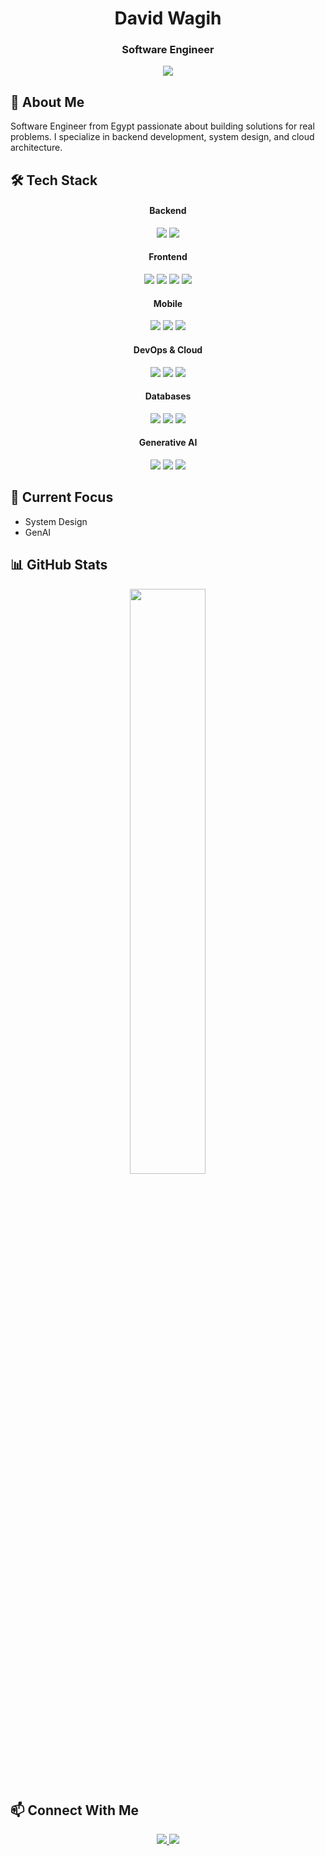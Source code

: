 <div align="center">
  <!-- Header -->
  <h1>David Wagih</h1>
  <h3>Software Engineer</h3>
  
  <!-- Profile Views Counter -->
  <img src="https://komarev.com/ghpvc/?username=david-wagih&style=for-the-badge&color=0891b2&labelColor=1c1917" />
</div>

## 🚀 About Me
Software Engineer from Egypt passionate about building solutions for real problems. I specialize in backend development, system design, and cloud architecture.

## 🛠️ Tech Stack
<div align="center">
  <!-- Backend -->
  <h4>Backend</h4>
  <img src="https://img.shields.io/badge/NestJS-%23E0234E.svg?style=for-the-badge&logo=nestjs&logoColor=white"/>
  <img src="https://img.shields.io/badge/Spring_Boot-%236DB33F.svg?style=for-the-badge&logo=spring&logoColor=white"/>
  
  <!-- Frontend -->
  <h4>Frontend</h4>
  <img src="https://img.shields.io/badge/Angular-%23DD0031.svg?style=for-the-badge&logo=angular&logoColor=white"/>
  <img src="https://img.shields.io/badge/React-%2361DAFB.svg?style=for-the-badge&logo=react&logoColor=black"/>
  <img src="https://img.shields.io/badge/Next.js-%23000000.svg?style=for-the-badge&logo=next.js&logoColor=white"/>
  <img src="https://img.shields.io/badge/Svelte-%23FF3E00.svg?style=for-the-badge&logo=svelte&logoColor=white"/>
  
  <!-- Mobile -->
  <h4>Mobile</h4>
  <img src="https://img.shields.io/badge/Flutter-%2302569B.svg?style=for-the-badge&logo=flutter&logoColor=white"/>
  <img src="https://img.shields.io/badge/React_Native-%2320232a.svg?style=for-the-badge&logo=react&logoColor=%2361DAFB"/>
  <img src="https://img.shields.io/badge/Ionic-%233880FF.svg?style=for-the-badge&logo=ionic&logoColor=white"/>
  
  <!-- DevOps & Cloud -->
  <h4>DevOps & Cloud</h4>
  <img src="https://img.shields.io/badge/AWS-%23FF9900.svg?style=for-the-badge&logo=amazon-aws&logoColor=white"/>
  <img src="https://img.shields.io/badge/Docker-%232496ED.svg?style=for-the-badge&logo=docker&logoColor=white"/>
  <img src="https://img.shields.io/badge/Kubernetes-%23326CE5.svg?style=for-the-badge&logo=kubernetes&logoColor=white"/>
  
  <!-- Databases -->
  <h4>Databases</h4>
  <img src="https://img.shields.io/badge/PostgreSQL-%23316192.svg?style=for-the-badge&logo=postgresql&logoColor=white"/>
  <img src="https://img.shields.io/badge/MongoDB-%234ea94b.svg?style=for-the-badge&logo=mongodb&logoColor=white"/>
  <img src="https://img.shields.io/badge/Redis-%23DC382D.svg?style=for-the-badge&logo=redis&logoColor=white"/>
  
  <!-- GenAI -->
  <h4>Generative AI</h4>
  <img src="https://img.shields.io/badge/LangChain-%23000000.svg?style=for-the-badge&logo=chainlink&logoColor=white"/>
  <img src="https://img.shields.io/badge/LlamaIndex-%234285F4.svg?style=for-the-badge&logo=llama&logoColor=white"/>
  <img src="https://img.shields.io/badge/SmolAgents-%23FF6F61.svg?style=for-the-badge&logo=robot&logoColor=white"/>
</div>

## 🎯 Current Focus
- System Design
- GenAI

## 📊 GitHub Stats
<div align="center">
  <img src="https://github-readme-stats.vercel.app/api?username=david-wagih&show_icons=true&theme=radical&hide_border=true&count_private=true" width="49%" />
</div>



## 📫 Connect With Me
<div align="center">
  <a href="mailto:davidwagih62@gmail.com">
    <img src="https://img.shields.io/badge/Gmail-D14836?style=for-the-badge&logo=gmail&logoColor=white" />
  </a>
  <a href="https://linkedin.com/in/david-wagih">
    <img src="https://img.shields.io/badge/LinkedIn-0077B5?style=for-the-badge&logo=linkedin&logoColor=white" />
  </a>
</div>
